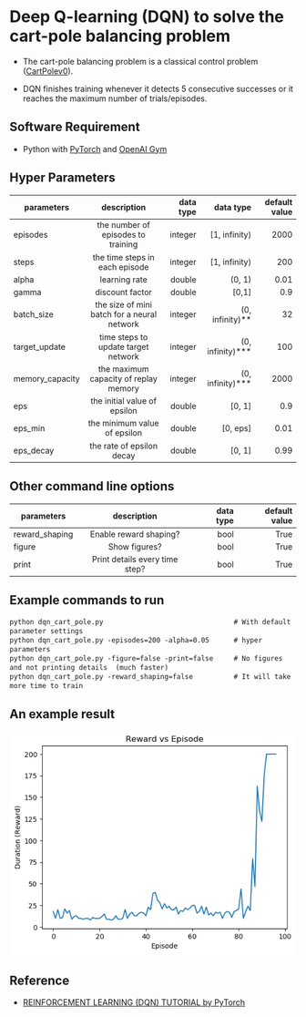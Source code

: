 # Deep Q-learning (DQN) to solve the cart-pole balancing problem

* The cart-pole balancing problem is a classical control problem
([CartPolev0](https://github.com/openai/gym/wiki/CartPole-v0)).

* DQN finishes training whenever it detects 5 consecutive successes or it reaches the maximum number of trials/episodes.

## Software Requirement
* Python with [PyTorch](https://pytorch.org/) and [OpenAI Gym](https://gym.openai.com/)

## Hyper Parameters

| parameters      |      description                               | data type | data type     | default value  |
|-----------------|:----------------------------------------------:|----------:|--------------:|---------------:|
| episodes        | the number of episodes to training             | integer   | [1, infinity) | 2000           |
| steps           | the time steps in each episode                 | integer   | [1, infinity) | 200            |
| alpha           | learning rate                                  | double    | (0, 1)        | 0.01           |
| gamma           | discount factor                                | double    | [0,1]         | 0.9            |
| batch_size      | the size of mini batch for a neural network    | integer   | (0, infinity)**      | 32             |
| target_update   | time steps to update target network            | integer   | (0, infinity)***     | 100            |
| memory_capacity | the maximum capacity of replay memory          | integer   | (0, infinity)***     | 2000           |
| eps             | the initial value of epsilon                   | double    | [0, 1]        | 0.9            |
| eps_min         | the minimum value of epsilon                   | double    | [0, eps]      | 0.01           |
| eps_decay       | the rate of epsilon decay                      | double    | [0, 1]        | 0.99           |

## Other command line options

| parameters      |      description                               | data type | default value  |
|-----------------|:----------------------------------------------:|----------:|---------------:|
| reward_shaping  | Enable reward shaping?                         | bool      | True           |
| figure          | Show figures?                                  | bool      | True           |
| print           | Print details every time step?                 | bool      | True           |

## Example commands to run
```
python dqn_cart_pole.py                                # With default parameter settings
python dqn_cart_pole.py -episodes=200 -alpha=0.05      # hyper parameters
python dqn_cart_pole.py -figure=false -print=false     # No figures and not printing details  (much faster)
python dqn_cart_pole.py -reward_shaping=false          # It will take more time to train
```
## An example result
![alt text](https://github.com/exalearn/reinforcement_learning/blob/master/DQN/cart_pole/epi_reward.png)

## Reference
* [REINFORCEMENT LEARNING (DQN) TUTORIAL by PyTorch](https://pytorch.org/tutorials/intermediate/reinforcement_q_learning.html)
